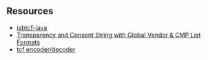 ## Resources

* [iabtcf-java](https://github.com/InteractiveAdvertisingBureau/iabtcf-java)
* [Transparency and Consent String with Global Vendor & CMP List Formats](https://github.com/InteractiveAdvertisingBureau/GDPR-Transparency-and-Consent-Framework/blob/master/TCFv2/IAB%20Tech%20Lab%20-%20Consent%20string%20and%20vendor%20list%20formats%20v2.md)
* [tcf encoder/decoder](https://iabtcf.com/#/)